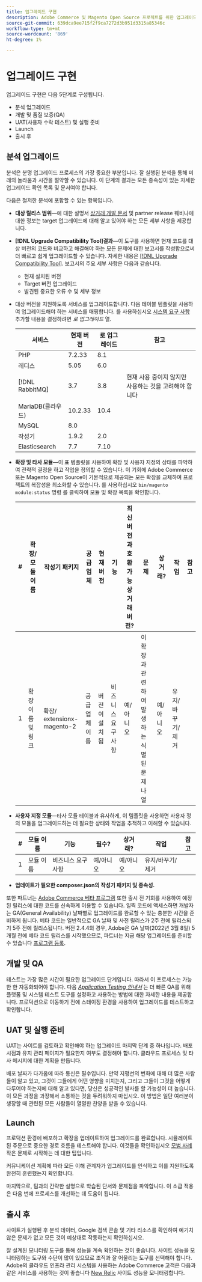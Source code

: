 ```yaml
---
title: 업그레이드 구현
description: Adobe Commerce 및 Magento Open Source 프로젝트를 위한 업그레이드 구현 단계의 다양한 방법에 대해 알아봅니다.
source-git-commit: 639dca9ee715f2f9ca7272d3b951d3315a85346c
workflow-type: tm+mt
source-wordcount: '869'
ht-degree: 1%

---
```



# 업그레이드 구현

업그레이드 구현은 다음 5단계로 구성됩니다.

- 분석 업그레이드
- 개발 및 품질 보증(QA)
- UAT(사용자 수락 테스트) 및 실행 준비
- Launch
- 출시 후

## 분석 업그레이드

분석은 분명 업그레이드 프로세스의 가장 중요한 부분입니다. 잘 실행된 분석을 통해 미래의 놀라움과 시간을 절약할 수 있습니다. 이 단계의 결과는 모든 종속성이 있는 자세한 업그레이드 확인 목록 및 문서여야 합니다.

다음은 철저한 분석에 포함할 수 있는 항목입니다.

- **대상 릴리스 범위**—에 대한 설명서 [상거래 개발 문서](https://devdocs.magento.com) 및 partner release 웨비나에 대한 정보는 target 업그레이드에 대해 알고 있어야 하는 모든 세부 사항을 제공합니다.

- **[!DNL Upgrade Compatibility Tool]결과**—이 도구를 사용하면 현재 코드를 대상 버전의 코드와 비교하고 해결해야 하는 모든 문제에 대한 보고서를 작성함으로써 더 빠르고 쉽게 업그레이드할 수 있습니다. 자세한 내용은 [[!DNL Upgrade Compatibility Tool]](../upgrade-compatibility-tool/overview.md). 보고서의 주요 세부 사항은 다음과 같습니다.

   - 현재 설치된 버전
   - Target 버전 업그레이드
   - 발견된 중요한 오류 수 및 세부 정보

- 대상 버전을 지원하도록 서비스를 업그레이드합니다. 다음 테이블 템플릿을 사용하여 업그레이드해야 하는 서비스를 매핑합니다. 를 사용하십시오 [시스템 요구 사항](../../installation/system-requirements.md) 추가할 내용을 결정하려면 _로 업그레이드_ 열.


   | 서비스 | 현재 버전 | 로 업그레이드 | 참고 |
   |-----------------|-----------------|------------|----------------------------------------------------------|
   | PHP | 7.2.33 | 8.1 |  |
   | 레디스 | 5.05 | 6.0 |  |
   | [!DNL RabbitMQ] | 3.7 | 3.8 | 현재 사용 중이지 않지만 사용하는 것을 고려해야 합니다 |
   | MariaDB(클라우드) | 10.2.33 | 10.4 |  |
   | MySQL | 8.0 |  |  |
   | 작성기 | 1.9.2 | 2.0 |  |
   | Elasticsearch | 7.7 | 7.10 |  |

- **확장 및 타사 모듈**—이 표 템플릿을 사용하여 확장 및 사용자 지정의 상태를 파악하여 전략적 결정을 하고 작업을 정의할 수 있습니다. 이 기회에 Adobe Commerce 또는 Magento Open Source이 기본적으로 제공되는 모든 확장을 교체하여 프로젝트의 복잡성을 최소화할 수 있습니다. 를 사용하십시오 `bin/magento module:status` 명령 를 클릭하여 모듈 및 확장 목록을 확인합니다.

   | # | 확장/<br>모듈 이름 | 작성기 패키지 | 공급업체 | 현재 버전 | 기능 | 최신 버전과 호환 가능<br>상거래 버전? | 문제 | 상거래? | 작업 | 참고 |
   |---|-----------------------------|------------------------------------|-------------|-------------------|-----------------------|---------------------------------------------|--------------------------------------------------|---------------------|-------------------------|-------|
   | 1 | 확장 이름 및 링크 | 확장/<br>extensionx-magento-2 | 공급업체 이름 | 버전이 설치됨 | 비즈니스 요구 사항 | 예/아니오 | 이 확장과 관련하여 발생하는 식별된 문제 나열 | 예/아니오 | 유지/바꾸기/<br>제거 |  |

- **사용자 지정 모듈**—타사 모듈 테이블과 유사하게, 이 템플릿을 사용하면 사용자 정의 모듈을 업그레이드하는 데 필요한 상태와 작업을 추적하고 이해할 수 있습니다.

   | # | 모듈 이름 | 기능 | 필수? | 상거래? | 작업 | 참고 |
   |---|--------------|-----------------------|-----------|---------------------|---------------------|-------|
   | 1 | 모듈 이름 | 비즈니스 요구 사항 | 예/아니오 | 예/아니오 | 유지/바꾸기/제거 |  |

- **업데이트가 필요한 composer.json의 작성기 패키지 및 종속성.**

또한 파트너는 [Adobe Commerce 베타 프로그램](https://devdocs.magento.com/release/beta-program.html) 또한 출시 전 기회를 사용하여 예정된 릴리스에 대한 코드를 신속하게 이용할 수 있습니다. 일찍 코드에 액세스하면 개발자는 GA(General Availability) 날짜별로 업그레이드를 완료할 수 있는 충분한 시간을 준비하게 됩니다. 베타 코드는 일반적으로 GA 날짜 및 사전 릴리스가 2주 전에 릴리스되기 5주 전에 릴리스됩니다. 버전 2.4.4의 경우, Adobe은 GA 날짜(2022년 3월 8일) 5개월 전에 베타 코드 릴리스를 시작했으므로, 파트너는 지금 해당 업그레이드를 준비할 수 있습니다 [프로그램 등록](https://community.magento.com/t5/Magento-DevBlog/BREAKING-NEWS-2-4-4-beta-releases-are-coming-soon/ba-p/484310).

## 개발 및 QA

테스트는 가장 많은 시간이 필요한 업그레이드 단계입니다. 따라서 이 프로세스는 가능한 한 자동화되어야 합니다. 다음 _[Application Testing 안내서](https://developer.adobe.com/commerce/testing/guide/)_ 는 더 빠른 QA를 위해 플랫폼 및 시스템 테스트 도구를 설정하고 사용하는 방법에 대한 자세한 내용을 제공합니다. 프로덕션으로 이동하기 전에 스테이징 환경을 사용하여 업그레이드를 테스트하고 확인합니다.

## UAT 및 실행 준비

UAT는 사이트를 검토하고 확인해야 하는 업그레이드 마지막 단계 중 하나입니다. 배포 시점과 유지 관리 페이지가 필요한지 여부도 결정해야 합니다. 클라우드 프로세스 및 타사 메시지에 대한 계획을 만듭니다.

배포 날짜가 다가옴에 따라 통신은 필수입니다. 만약 지평선의 변화에 대해 더 많은 사람들이 알고 있고, 그것이 그들에게 어떤 영향을 미치는지, 그리고 그들이 그것을 어떻게 다루어야 하는지에 대해 알고 있다면, 당신은 성공적인 발사를 할 가능성이 더 높습니다. 이 모든 과정을 과장해서 소통하는 것을 두려워하지 마십시오. 이 방법은 일단 여러분이 생장할 때 관련된 모든 사람들이 열렬한 찬양을 받을 수 있습니다.

## Launch

프로덕션 환경에 배포하고 확장을 업데이트하여 업그레이드를 완료합니다. 시뮬레이트된 주문으로 중요한 경로 흐름을 테스트해야 합니다. 이것들을 확인하십시오 [모범 사례](../prepare/best-practices.md) 작은 문제로 시작하는 데 대한 팁입니다.

커뮤니케이션 계획에 따라 모든 이해 관계자가 업그레이드를 인식하고 이를 지원하도록 완전히 훈련했는지 확인합니다.

마지막으로, 팀과의 간략한 설명으로 학습된 단서와 문제점을 파악합니다. 이 소급 적용은 다음 번에 프로세스를 개선하는 데 도움이 됩니다.

## 출시 후

사이트가 실행된 후 분석 데이터, Google 검색 콘솔 및 기타 리소스를 확인하여 예기치 않은 문제가 없고 모든 것이 예상대로 작동하는지 확인하십시오.

잘 설계된 모니터링 도구를 통해 성능을 계속 확인하는 것이 좋습니다. 사이트 성능을 모니터링하는 도구와 수단이 많이 있으므로 조직과 잘 어울리는 도구를 선택해야 합니다. Adobe의 클라우드 인프라 관리 시스템을 사용하는 Adobe Commerce 고객은 다음과 같은 서비스를 사용하는 것이 좋습니다 [New Relic](https://devdocs.magento.com/cloud/project/new-relic.html) 사이트 성능을 모니터링합니다.
